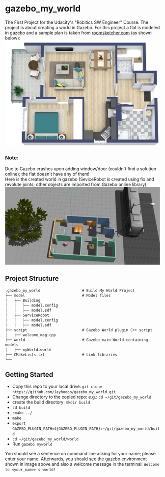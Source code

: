 # gazebo_my_world

The First Project for the Udacity's "Robitics SW Engineer" Course.
The project is about creating a world in Gazebo. For this project a flat is modeled in gazebo and a sample plan is taken from [roomsketcher.com](https://www.roomsketcher.com/floor-plan-gallery/apartment/1-bedroom-apartment-plans/) (as shown below):
![images/1-Bedroom-Apartment-Plan-3D.jpg](images/1-Bedroom-Apartment-Plan-3D.jpg)

### Note:

Due to Gazebo crashes upon adding window/door (couldn't find a solution online); the flat doesn't have any of them!\
Here is the created world in gazebo (SeviceRobot is created using fix and revolute joints; other objects are imported from Gazebo online library):
![images/myworld.png](images/myworld.png)

## Project Structure

    .gazebo_my_world                   # Build My World Project
    ├── model                          # Model files
    │   ├── Building
    │   │   ├── model.config
    │   │   ├── model.sdf
    │   ├── ServiceRobot
    │   │   ├── model.config
    │   │   ├── model.sdf
    ├── script                         # Gazebo World plugin C++ script
    │   ├── welcome_msg.cpp
    ├── world                          # Gazebo main World containing models
    │   ├── myWorld.world
    ├── CMakeLists.txt                 # Link libraries
    └──

## Getting Started

- Copy this repo to your local drive:
  `git clone https://github.com/Jeyhooon/gazebo_my_world.git`
- Change directory to the copied repo: e.g.: `cd ~/git/gazebo_my_world`
- create the build directory: `mkdir build`
- `cd build`
- `cmake ../`
- `make`
- `export GAZEBO_PLUGIN_PATH=${GAZEBO_PLUGIN_PATH}:~/git/gazebo_my_world/build`
- `cd ~/git/gazebo_my_world/world`
- Run `gazebo myworld`

You should see a sentence on command line asking for your name; please enter your name.
Afterwards, you should see the gazebo environment shown in image above and also a welcome message in the terminal: `Welcome to <your_name>'s world!`
